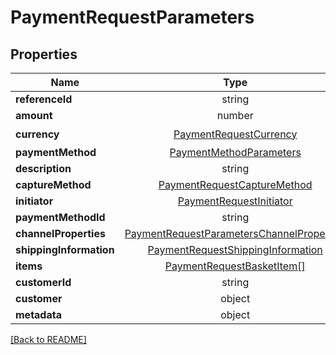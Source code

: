 # PaymentRequestParameters



## Properties

| Name | Type | Required | Description | Examples |
|------------|:-------------:|:-------------:|-------------|:-------------:|
| **referenceId** |string |  |  | | |
| **amount** |number |  |  | | |
| **currency** |[PaymentRequestCurrency](PaymentRequestCurrency.md) | ☑️ |  | | |
| **paymentMethod** |[PaymentMethodParameters](PaymentMethodParameters.md) |  |  | | |
| **description** |string |  |  | | |
| **captureMethod** |[PaymentRequestCaptureMethod](PaymentRequestCaptureMethod.md) |  |  | | |
| **initiator** |[PaymentRequestInitiator](PaymentRequestInitiator.md) |  |  | | |
| **paymentMethodId** |string |  |  | | |
| **channelProperties** |[PaymentRequestParametersChannelProperties](PaymentRequestParametersChannelProperties.md) |  |  | | |
| **shippingInformation** |[PaymentRequestShippingInformation](PaymentRequestShippingInformation.md) |  |  | | |
| **items** |[PaymentRequestBasketItem[]](PaymentRequestBasketItem.md) |  |  | | |
| **customerId** |string |  |  | | |
| **customer** |object |  |  | | |
| **metadata** |object |  |  | | |



[[Back to README]](../../README.md)